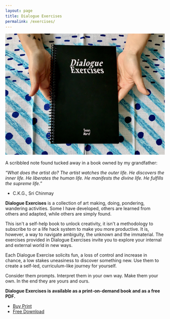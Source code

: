 ```yaml
---
layout: page
title: Dialogue Exercises
permalink: /exercises/
---
```

![](/images/Dialogue-Exercises-12.jpg)

A scribbled note found tucked away in a book owned by my grandfather:

*“What does the artist do? The artist watches the outer life. He discovers the inner life. He liberates the human life. He manifests the divine life. He fulfills the supreme life.”* 
- C.K.G., Sri Chinmay

**Dialogue Exercises** is a collection of art making, doing, pondering, wandering activities. Some I have developed, others are learned from others and adapted, while others are simply found.

This isn't a self-help book to unlock creativity, it isn't a methodology to subscribe to or a life hack system to make you more productive.
It is, however, a way to navigate ambiguity, the unknown and the immaterial. The exercises provided in Dialogue Exercises invite you to explore your internal and external world in new ways.

Each Dialogue Exercise solicits fun, a loss of control and increase in chance, a low stakes uneasiness to discover something new. Use them to create a self-led, curriculum-like journey for yourself.

Consider them prompts. Interpret them in your own way. Make them your own. In the end they are yours and ours.

**Dialogue Exercises is available as a print-on-demand book and as a free PDF.**

- [Buy Print](https://www.lulu.com/en/us/shop/sean-ward/dialogue-exercises/paperback/product-g9m5ke.html)
- [Free Download](/documents/DialogueExercises-bySeanWard.pdf)
